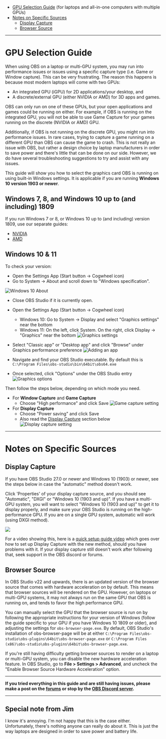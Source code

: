 * [GPU Selection Guide](#gpu-selection-guide) (for laptops and all-in-one computers with multiple GPUs)
* [Notes on Specific Sources](#specific-sources)
    * [Display Capture](#display-capture)
    * [Browser Source](#browser-source)

***

# GPU Selection Guide

When using OBS on a laptop or multi-GPU system, you may run into performance issues or issues using a specific capture type (i.e. Game or Window capture). This can be very frustrating. The reason this happens is because most modern laptops will come with two GPUs:

- An integrated GPU (iGPU) for 2D applications/your desktop, and
- A discrete/external GPU (either NVIDIA or AMD) for 3D apps and games.

OBS can only run on one of these GPUs, but your open applications and games could be running on either. For example, if OBS is running on the integrated GPU, you will not be able to use Game Capture for your games running on the discrete (NVIDIA or AMD) GPU.

Additionally, if OBS is not running on the discrete GPU, you might run into performance issues. In rare cases, trying to capture a game running on a different GPU than OBS can cause the game to crash. This is not really an issue with OBS, but rather a design choice by laptop manufacturers in order to save power and there's little that can be done on our side. However, we do have several troubleshooting suggestions to try and assist with any issues.

This guide will show you how to select the graphics card OBS is running on using built-in Windows settings. It is applicable if you are running **Windows 10 version 1903 or newer**.

## Windows 7, 8, and Windows 10 up to (and including) 1809

If you run Windows 7 or 8, or Windows 10 up to (and including) version 1809, use our separate guides:
- [NVIDIA](Laptop-GPU-Selection-Nvidia)
- [AMD](Laptop-GPU-Selection-Amd)

## Windows 10 & 11

To check your version:
* Open the Settings App (Start button → Cogwheel icon)
* Go to System → About and scroll down to "Windows specification".

![Windows 10 About](https://raw.githubusercontent.com/wiki/obsproject/obs-studio/images/laptop-troubleshooting/win10/06-find-version.png)

* Close OBS Studio if it is currently open.
* Open the Settings App (Start button → Cogwheel icon)
    * Windows 10: Go to System → Display and select "Graphics settings" near the bottom
    * Windows 11: On the left, click System. On the right, click Display → "Graphics" near the bottom
    ![Graphics settings](https://raw.githubusercontent.com/wiki/obsproject/obs-studio/images/laptop-troubleshooting/win10/01-graphics-settings.png)

* Select "Classic app" or "Desktop app" and click "Browse" under Graphics performance preference
    ![Adding an app](https://raw.githubusercontent.com/wiki/obsproject/obs-studio/images/laptop-troubleshooting/win10/02-add-application.png)
* Navigate and find your OBS Studio executable. By default this is `C:\Program Files\obs-studio\bin\64bit\obs64.exe`
* Once selected, click "Options" under the OBS Studio entry
    ![Graphics options](https://raw.githubusercontent.com/wiki/obsproject/obs-studio/images/laptop-troubleshooting/win10/03-open-options.png)

Then follow the steps below, depending on which mode you need.

* For **Window Capture** and **Game Capture**
    * Choose "High performance" and click Save
    ![Game capture setting](https://raw.githubusercontent.com/wiki/obsproject/obs-studio/images/laptop-troubleshooting/win10/05-high-perf.png)
* For **Display Capture**
    * Choose "Power saving" and click Save
    * Also read the [Display Capture](#display-capture) section below
    ![Display capture setting](https://raw.githubusercontent.com/wiki/obsproject/obs-studio/images/laptop-troubleshooting/win10/04-power-saving.png)

***

# Notes on Specific Sources

## Display Capture

If you have OBS Studio 27.0 or newer and Windows 10 (1903) or newer, see the steps below in case the "automatic" method doesn't work.

Click 'Properties' of your display capture source, and you should see "Automatic", "DXGI" or "Windows 10 (1903 and up)". If you have a multi-GPU system, you will want to select "Windows 10 (1903 and up)" to get it to display properly, and make sure your OBS Studio is running on the high-performance GPU. If you are on a single GPU system, automatic will work (using DXGI method).

![](https://i.imgur.com/fB4PeDS.png)

For a video showing this, here is a [quick setup guide video](https://www.youtube.com/watch?v=Z77oCZ3lojE) which goes over how to set up Display Capture with the new method, should you have problems with it. If your display capture still doesn't work after following that, seek support in the OBS discord or forums.

## Browser Source

In OBS Studio v22 and upwards, there is an updated version of the browser source that comes with hardware acceleration on by default. This means that browser sources will be rendered on the GPU. However, on laptops or multi-GPU systems, it may not always run on the same GPU that OBS is running on, and tends to favor the high performance GPU.

You can manually select the GPU that the browser source is run on by following the appropriate instructions for your version of Windows (follow the guide specific to your GPU if you have Windows 10 1809 or older), and adjusting the settings for `obs-browser-page.exe`. By default, OBS Studio's installation of obs-browser-page will be at either `C:\Program Files\obs-studio\obs-plugins\64bit\obs-browser-page.exe` or `C:\Program Files (x86)\obs-studio\obs-plugins\64bit\obs-browser-page.exe`.

If you're still having difficulty getting browser sources to render on a laptop or multi-GPU system, you can disable the new hardware acceleration feature. In OBS Studio, go to **File > Settings > Advanced**, and uncheck the "Enable Browser Source Hardware Acceleration" option.

***

**If you tried everything in this guide and are still having issues, please make a post on the [forums](https://obsproject.com/forum) or stop by the [OBS Discord server](https://obsproject.com/discord).**

***

## Special note from Jim
I know it's annoying. I'm not happy that this is the case either. Unfortunately, there's nothing anyone can really do about it. This is just the way laptops are designed in order to save power and battery life.